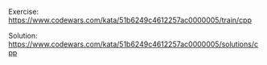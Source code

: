Exercise: https://www.codewars.com/kata/51b6249c4612257ac0000005/train/cpp

Solution: https://www.codewars.com/kata/51b6249c4612257ac0000005/solutions/cpp
